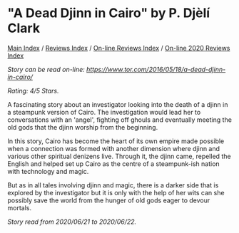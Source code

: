 # "A Dead Djinn in Cairo" by P. Djèlí Clark

[Main Index](../../../README.md) / [Reviews Index](../../README.md) / [On-line Reviews Index](../README.md) / [On-line 2020 Reviews Index](README.md)

*Story can be read on-line: <https://www.tor.com/2016/05/18/a-dead-djinn-in-cairo/>*

*Rating: 4/5 Stars.*

A fascinating story about an investigator looking into the death of a djinn in a steampunk version of Cairo. The investigation would lead her to conversations with an 'angel', fighting off ghouls and eventually meeting the old gods that the djinn worship from the beginning.

In this story, Cairo has become the heart of its own empire made possible when a connection was formed with another dimension where djinn and various other spiritual denizens live. Through it, the djinn came, repelled the English and helped set up Cairo as the centre of a steampunk-ish nation with technology and magic.

But as in all tales involving djinn and magic, there is a darker side that is explored by the investigator but it is only with the help of her wits can she possibly save the world from the hunger of old gods eager to devour mortals.

*Story read from 2020/06/21 to 2020/06/22.*
